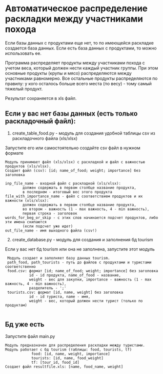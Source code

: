 # Автоматическое распределение раскладки между участниками похода

Если базы данных с продуктами еще нет, то по имеющейся раскладке создается база данных.
Если есть база данных с продуктами, то можно использовать ее.

Программа распределяет продукты между участниками похода с учетом веса, который должен нести каждый участник группы.
При этом основные продукты (крупы и мясо) распределяются между участниками равномерно.
Все остальные продукты распределяются по правилу: у кого осталось больше всего места (по весу) - тому самый тяжелый продукт.

Результат сохраняется в xls файл.


## Если у вас нет базы данных (есть только раскладочный файл):

1. create_table_food.py - модуль для создания удобной таблицы csv из раскладочного файла (xls/xlsx)

Запустите его или самостоятельно создайте csv файл в нужном формате

```
Модуль принимает файл (xls/xlsx) с раскладкой и файл с важностью продуктов (xls/xlsx).
Создает файл (csv): [id; name_of_food; weight; importance] без заголовка

inp_file_name - входной файл с раскладкой (xls/xlsx):
		должен содержать в первом столбце название продукта,
		в последнем - итоговый вес этого продукта
file_with_importance_name - файл с соответствием продуктов и их важности (xls/xlsx):
		должен содержать в первом столбце название продукта,
		во втором - важность (1 - max важность, 4 - min важность),
		первая строка - заголовок
words_for_beg_or_skip - с этих слов начинается подсчет продуктов, либо эти имена скипаются
		(если подсчет уже идет)
out_file_name - имя выходного файла (csv!)
```


2. create_database.py - модуль для создания и заполнения бд tourism

Если у вас нет бд tourism или она не заполнена, запустите этот модуль

```
 Модуль создает и заполняет базу данных tourism.
 path_food, path_tourists - путь до файлов с продуктами и туристами соответственно
 food.csv: формат [id; name_of_food; weight; importance] без заголовка
 		   id - id продукта, name_of_food - название,
 		   weight - вес для закупки, importance - важность (1 - max важность, 4 - min важность),
 		   разделитель - ';'
 tourists.csv: формат [id, name, weight] без заголовка
 		   id - id туриста, name - имя,
 		   weight - вес, который должен нести турист (только по продуктам)
 
```
 
 
## Бд уже есть
 
Запустите файл main.py

```
Модуль предназначен для распределения раскладки между туристами.
Модуль работает с бд tourism (таблицы: food, tourists, tf)
			food: [id, name, weight, importance]
			tourists: [id, name, food_weight]
			tf: [tour_id, food_id]
Создает файл resultfile.xls: [name, food_name, weight]
			
```



 
 
 
